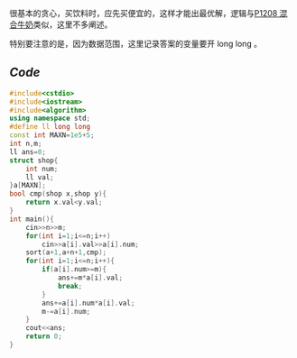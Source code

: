 很基本的贪心，买饮料时，应先买便宜的，这样才能出最优解，逻辑与[P1208 混合牛奶](https://www.luogu.com.cn/problem/P1208)类似，这里不多阐述。

特别要注意的是，因为数据范围，这里记录答案的变量要开 long long 。

## _Code_

```cpp
#include<cstdio>
#include<iostream>
#include<algorithm>
using namespace std;
#define ll long long
const int MAXN=1e5+5;
int n,m;
ll ans=0;
struct shop{
	int num;
	ll val;
}a[MAXN];
bool cmp(shop x,shop y){
	return x.val<y.val;
}
int main(){
	cin>>n>>m;
	for(int i=1;i<=n;i++)
		cin>>a[i].val>>a[i].num;
	sort(a+1,a+n+1,cmp);
	for(int i=1;i<=n;i++){
		if(a[i].num>=m){
			ans+=m*a[i].val;
			break;
		}
		ans+=a[i].num*a[i].val;
		m-=a[i].num;
	}
	cout<<ans;
	return 0;
}
```
